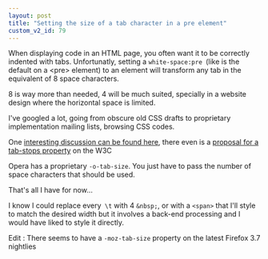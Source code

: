 ```yaml
---
layout: post
title: "Setting the size of a tab character in a pre element"
custom_v2_id: 79
---
```


<p>When displaying code in an HTML page, you often want it to be correctly indented with tabs. Unfortunatly, setting a <code>white-space:pre </code>(like is the default on a &lt;pre&gt; element) to an element will transform any tab in the equivalent of 8 space characters.</p>
<p>8 is way more than needed, 4 will be much suited, specially in a website design where the horizontal space is limited.</p>
<p>I've googled a lot, going from obscure old CSS drafts to proprietary implementation mailing lists, browsing CSS codes.</p>
<p>One <a href="http://www.phwinfo.com/forum/comp-inf-authoring-css/365851-change-tab-width-using-css.html">interesting discussion can be found here</a>, there even is a <a href="http://www.w3.org/People/howcome/t/970224HTMLERB-CSS/WD-tabs-970117.html">proposal for a tab-stops property</a> on the W3C</p>
<p>Opera has a proprietary <code>-o-tab-size</code>. You just have to pass the number of space characters that should be used.</p>
<p>That's all I have for now...</p>
<p>I know I could replace every<code> \t</code> with 4 <code>&amp;nbsp;</code>, or with a <code>&lt;span&gt;</code> that I'll style to match the desired width but it involves a back-end processing and I would have liked to style it directly.</p>
<p>Edit : There seems to have a <code>-moz-tab-size</code> property on the latest Firefox 3.7 nightlies</p>